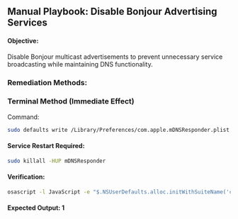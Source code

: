 ## Manual Playbook: Disable Bonjour Advertising Services
#### Objective:
Disable Bonjour multicast advertisements to prevent unnecessary service broadcasting while maintaining DNS functionality.

### Remediation Methods:
### Terminal Method (Immediate Effect)
Command:

```bash
sudo defaults write /Library/Preferences/com.apple.mDNSResponder.plist NoMulticastAdvertisements -bool true
```
#### Service Restart Required:

```bash
sudo killall -HUP mDNSResponder
```
#### Verification:

```bash
osascript -l JavaScript -e "$.NSUserDefaults.alloc.initWithSuiteName('com.apple.mDNSResponder').objectForKey('NoMulticastAdvertisements')"
```
#### Expected Output: 1